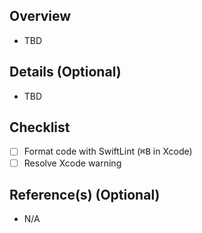 ## Overview

- TBD

## Details (Optional)

- TBD

## Checklist

- [ ] Format code with SwiftLint (<kbd>⌘B</kbd> in Xcode)
- [ ] Resolve Xcode warning

## Reference(s) (Optional)

- N/A
